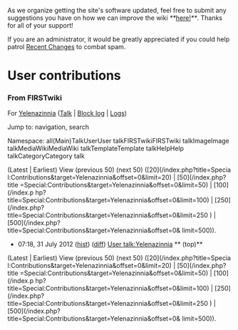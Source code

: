 As we organize getting the site's software updated, feel free to submit any
suggestions you have on how we can improve the wiki
_**_[here!](/index.php/User:Hallry/Suggestions "User:Hallry/Suggestions"
)_**_. Thanks for all of your support!

If you are an administrator, it would be greatly appreciated if you could help
patrol [Recent Changes](/index.php/Special:Recentchanges
"Special:Recentchanges" ) to combat spam.

# User contributions

### From FIRSTwiki

For [Yelenazinnia](/index.php?title=User:Yelenazinnia&action=edit
"User:Yelenazinnia" ) ([Talk](/index.php/User_talk:Yelenazinnia "User
talk:Yelenazinnia" ) | [Block
log](/index.php?title=Special:Log&type=block&page=User:Yelenazinnia
"Special:Log" ) | [Logs](/index.php?title=Special:Log&user=Yelenazinnia
"Special:Log" ))

Jump to: navigation, search

Namespace:  all(Main)TalkUserUser talkFIRSTwikiFIRSTwiki talkImageImage
talkMediaWikiMediaWiki talkTemplateTemplate talkHelpHelp talkCategoryCategory
talk

(Latest | Earliest) View (previous 50) (next 50) ([20](/index.php?title=Specia
l:Contributions&target=Yelenazinnia&offset=0&limit=20) | [50](/index.php?title
=Special:Contributions&target=Yelenazinnia&offset=0&limit=50) | [100](/index.p
hp?title=Special:Contributions&target=Yelenazinnia&offset=0&limit=100) | [250]
(/index.php?title=Special:Contributions&target=Yelenazinnia&offset=0&limit=250
) | [500](/index.php?title=Special:Contributions&target=Yelenazinnia&offset=0&
limit=500)).

  * 07:18, 31 July 2012 ([hist](/index.php?title=User_talk:Yelenazinnia&action=history "User talk:Yelenazinnia" )) ([diff](/index.php?title=User_talk:Yelenazinnia&diff=prev&oldid=310939 "User talk:Yelenazinnia" )) [User talk:Yelenazinnia](/index.php/User_talk:Yelenazinnia "User talk:Yelenazinnia" ) ** (top)**

(Latest | Earliest) View (previous 50) (next 50) ([20](/index.php?title=Specia
l:Contributions&target=Yelenazinnia&offset=0&limit=20) | [50](/index.php?title
=Special:Contributions&target=Yelenazinnia&offset=0&limit=50) | [100](/index.p
hp?title=Special:Contributions&target=Yelenazinnia&offset=0&limit=100) | [250]
(/index.php?title=Special:Contributions&target=Yelenazinnia&offset=0&limit=250
) | [500](/index.php?title=Special:Contributions&target=Yelenazinnia&offset=0&
limit=500)).

